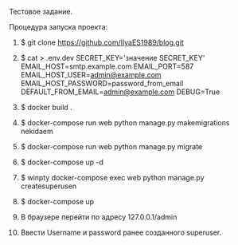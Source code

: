 Тестовое задание.

Процедура запуска проекта:

1. $ git clone https://github.com/IlyaES1989/blog.git
2. $ cat > .env.dev
SECRET_KEY='значение SECRET_KEY'
EMAIL_HOST=smtp.example.com
EMAIL_PORT=587
EMAIL_HOST_USER=admin@example.com
EMAIL_HOST_PASSWORD=password_from_email
DEFAULT_FROM_EMAIL=admin@example.com
DEBUG=True

3. $ docker build .
4. $ docker-compose run web python manage.py makemigrations nekidaem
5. $ docker-compose run web python manage.py migrate
6. $ docker-compose up -d
7. $ winpty docker-compose exec web python manage.py createsuperusen
8. $ docker-compose up

9. В браузере перейти по адресу 127.0.0.1/admin
10. Ввести Username и password ранее созданного superuser.
